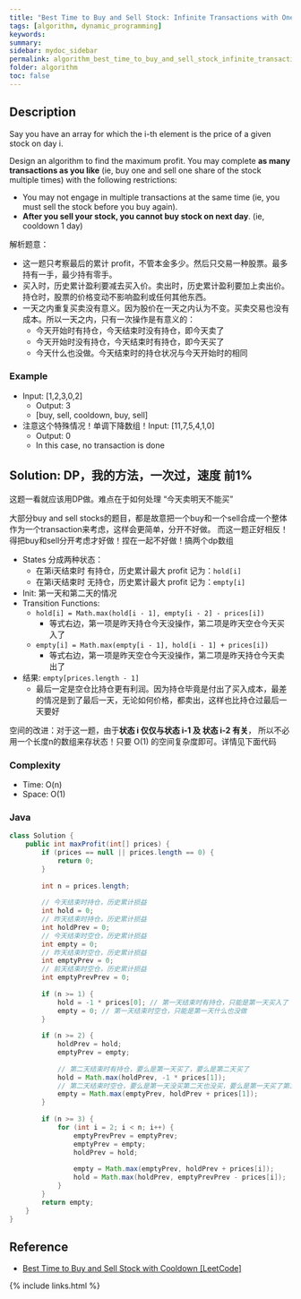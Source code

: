 ```yaml
---
title: "Best Time to Buy and Sell Stock: Infinite Transactions with One Day Cooldown after Each Sell"
tags: [algorithm, dynamic_programming]
keywords:
summary:
sidebar: mydoc_sidebar
permalink: algorithm_best_time_to_buy_and_sell_stock_infinite_transactions_with_cooldown.html
folder: algorithm
toc: false
---
```


## Description
Say you have an array for which the i-th element is the price of a given stock on day i.

Design an algorithm to find the maximum profit. 
You may complete **as many transactions as you like** (ie, buy one and sell one share of the stock multiple times) with the following restrictions:

* You may not engage in multiple transactions at the same time (ie, you must sell the stock before you buy again).
* **After you sell your stock, you cannot buy stock on next day**. (ie, cooldown 1 day)

解析题意：
* 这一题只考察最后的累计 profit，不管本金多少。然后只交易一种股票。最多持有一手，最少持有零手。
* 买入时，历史累计盈利要减去买入价。卖出时，历史累计盈利要加上卖出价。持仓时，股票的价格变动不影响盈利或任何其他东西。
* 一天之内重复买卖没有意义。因为股价在一天之内认为不变。买卖交易也没有成本。所以一天之内，只有一次操作是有意义的：
  * 今天开始时有持仓，今天结束时没有持仓，即今天卖了
  * 今天开始时没有持仓，今天结束时有持仓，即今天买了
  * 今天什么也没做。今天结束时的持仓状况与今天开始时的相同

### Example
* Input: [1,2,3,0,2]
  * Output: 3
  * [buy, sell, cooldown, buy, sell]
* 注意这个特殊情况！单调下降数组！Input: [11,7,5,4,1,0]
  * Output: 0
  * In this case, no transaction is done

## Solution: DP，我的方法，一次过，速度 前1%
这题一看就应该用DP做。难点在于如何处理 “今天卖明天不能买”

大部分buy and sell stocks的题目，都是故意把一个buy和一个sell合成一个整体作为一个transaction来考虑，这样会更简单，分开不好做。
而这一题正好相反！得把buy和sell分开考虑才好做！捏在一起不好做！搞两个dp数组
* States 分成两种状态：
  * 在第i天结束时 有持仓，历史累计最大 profit 记为：`hold[i]`
  * 在第i天结束时 无持仓，历史累计最大 profit 记为：`empty[i]`
* Init: 第一天和第二天的情况
* Transition Functions:
  * `hold[i] = Math.max(hold[i - 1], empty[i - 2] - prices[i])`
    * 等式右边，第一项是昨天持仓今天没操作，第二项是昨天空仓今天买入了
  * `empty[i] = Math.max(empty[i - 1], hold[i - 1] + prices[i])`
    * 等式右边，第一项是昨天空仓今天没操作，第二项是昨天持仓今天卖出了
* 结果: `empty[prices.length - 1]`
  * 最后一定是空仓比持仓更有利润。因为持仓毕竟是付出了买入成本，最差的情况是到了最后一天，无论如何价格，都卖出，这样也比持仓过最后一天要好

空间的改进：对于这一题，由于**状态 i 仅仅与状态 i-1 及 状态 i-2 有关**，
所以不必用一个长度n的数组来存状态！只要 O(1) 的空间复杂度即可。详情见下面代码

### Complexity
* Time: O(n)
* Space: O(1)

### Java
```java
class Solution {
    public int maxProfit(int[] prices) {
        if (prices == null || prices.length == 0) {
            return 0;
        }
        
        int n = prices.length;
        
        // 今天结束时持仓，历史累计损益
        int hold = 0;
        // 昨天结束时持仓，历史累计损益
        int holdPrev = 0;
        // 今天结束时空仓，历史累计损益
        int empty = 0;
        // 昨天结束时空仓，历史累计损益
        int emptyPrev = 0;
        // 前天结束时空仓，历史累计损益
        int emptyPrevPrev = 0;
        
        if (n >= 1) {
            hold = -1 * prices[0]; // 第一天结束时有持仓，只能是第一天买入了
            empty = 0; // 第一天结束时空仓，只能是第一天什么也没做
        }
        
        if (n >= 2) {
            holdPrev = hold;
            emptyPrev = empty;
            
            // 第二天结束时有持仓，要么是第一天买了，要么是第二天买了
            hold = Math.max(holdPrev, -1 * prices[1]);
            // 第二天结束时空仓，要么是第一天没买第二天也没买，要么是第一天买了第二天卖了
            empty = Math.max(emptyPrev, holdPrev + prices[1]);
        }
        
        if (n >= 3) {
            for (int i = 2; i < n; i++) {
                emptyPrevPrev = emptyPrev;
                emptyPrev = empty;
                holdPrev = hold;
                
                empty = Math.max(emptyPrev, holdPrev + prices[i]);
                hold = Math.max(holdPrev, emptyPrevPrev - prices[i]);
            }
        }
        return empty;
    }
}
```

## Reference
* [Best Time to Buy and Sell Stock with Cooldown [LeetCode]](https://leetcode.com/problems/best-time-to-buy-and-sell-stock-with-cooldown/description/)

{% include links.html %}
